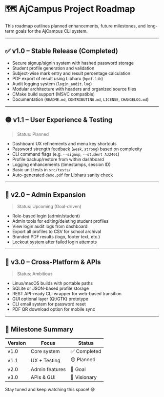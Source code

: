 # 🗺️ AjCampus Project Roadmap

This roadmap outlines planned enhancements, future milestones, and long-term goals for the AjCampus CLI system.

---

## ✅ v1.0 – Stable Release (Completed)

- Secure signup/signin system with hashed password storage
- Student profile generation and validation
- Subject-wise mark entry and result percentage calculation
- PDF export of result using Libharu (`hpdf.lib`)
- Audit logging system (`login_audit.log`)
- Modular architecture with headers and organized source files
- CMake build support (MSVC compatible)
- Documentation (`README.md`, `CONTRIBUTING.md`, `LICENSE`, `CHANGELOG.md`)

---

## 🟡 v1.1 – User Experience & Testing

> Status: Planned

- Dashboard UX refinements and menu key shortcuts
- Password strength feedback (`weak`, `strong`) based on complexity
- CLI command flags (e.g. `--signup`, `--student AJ2401`)
- Profile backup/restore from within dashboard
- Logging enhancements (timestamps, session ID)
- Basic unit tests in `src/tests/`
- Auto-generated `demo.pdf` for Libharu sanity check

---

## 🔵 v2.0 – Admin Expansion

> Status: Upcoming (Goal-driven)

- Role-based login (admin/student)
- Admin tools for editing/deleting student profiles
- View login audit logs from dashboard
- Export all profiles to CSV for school archival
- Branded PDF results (logo, footer text, etc.)
- Lockout system after failed login attempts

---

## 🔴 v3.0 – Cross-Platform & APIs

> Status: Ambitious

- Linux/macOS builds with portable paths
- SQLite or JSON-based profile storage
- REST API-ready CLI wrapper for web-based transition
- GUI optional layer (Qt/GTK) prototype
- CLI email system for password reset
- PDF QR download option for mobile sync

---

## 🎯 Milestone Summary

| Version | Focus           | Status     |
|---------|------------------|------------|
| v1.0    | Core system      | ✅ Completed |
| v1.1    | UX + Testing     | 🟡 Planned |
| v2.0    | Admin features   | 🔵 Goal     |
| v3.0    | APIs & GUI       | 🔴 Visionary |

Stay tuned and keep watching this space! 😄

